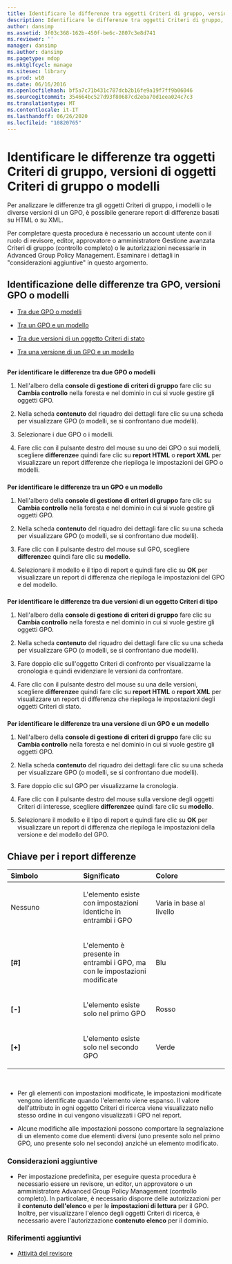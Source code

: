 ```yaml
---
title: Identificare le differenze tra oggetti Criteri di gruppo, versioni di oggetti Criteri di gruppo o modelli
description: Identificare le differenze tra oggetti Criteri di gruppo, versioni di oggetti Criteri di gruppo o modelli
author: dansimp
ms.assetid: 3f03c368-162b-450f-be6c-2807c3e8d741
ms.reviewer: ''
manager: dansimp
ms.author: dansimp
ms.pagetype: mdop
ms.mktglfcycl: manage
ms.sitesec: library
ms.prod: w10
ms.date: 06/16/2016
ms.openlocfilehash: bf5a7c71b431c787dcb2b16fe9a19f7ff9b06046
ms.sourcegitcommit: 354664bc527d93f80687cd2eba70d1eea024c7c3
ms.translationtype: MT
ms.contentlocale: it-IT
ms.lasthandoff: 06/26/2020
ms.locfileid: "10820765"
---
```

# Identificare le differenze tra oggetti Criteri di gruppo, versioni di oggetti Criteri di gruppo o modelli


Per analizzare le differenze tra gli oggetti Criteri di gruppo, i modelli o le diverse versioni di un GPO, è possibile generare report di differenze basati su HTML o su XML.

Per completare questa procedura è necessario un account utente con il ruolo di revisore, editor, approvatore o amministratore Gestione avanzata Criteri di gruppo (controllo completo) o le autorizzazioni necessarie in Advanced Group Policy Management. Esaminare i dettagli in "considerazioni aggiuntive" in questo argomento.

## Identificazione delle differenze tra GPO, versioni GPO o modelli


-   [Tra due GPO o modelli](#bkmk-two-gpos)

-   [Tra un GPO e un modello](#bkmk-gpo-and-template)

-   [Tra due versioni di un oggetto Criteri di stato](#bkmk-two-versions)

-   [Tra una versione di un GPO e un modello](#bkmk-gpo-version-and-template)

## <a href="" id="bkmk-two-gpos"></a>


**Per identificare le differenze tra due GPO o modelli**

1.  Nell'albero della **console di gestione di criteri di gruppo** fare clic su **Cambia controllo** nella foresta e nel dominio in cui si vuole gestire gli oggetti GPO.

2.  Nella scheda **contenuto** del riquadro dei dettagli fare clic su una scheda per visualizzare GPO (o modelli, se si confrontano due modelli).

3.  Selezionare i due GPO o i modelli.

4.  Fare clic con il pulsante destro del mouse su uno dei GPO o sui modelli, scegliere **differenze**e quindi fare clic su **report HTML** o **report XML** per visualizzare un report differenze che riepiloga le impostazioni dei GPO o modelli.

### <a href="" id="bkmk-gpo-and-template"></a>

**Per identificare le differenze tra un GPO e un modello**

1.  Nell'albero della **console di gestione di criteri di gruppo** fare clic su **Cambia controllo** nella foresta e nel dominio in cui si vuole gestire gli oggetti GPO.

2.  Nella scheda **contenuto** del riquadro dei dettagli fare clic su una scheda per visualizzare GPO (o modelli, se si confrontano due modelli).

3.  Fare clic con il pulsante destro del mouse sul GPO, scegliere **differenze**e quindi fare clic su **modello**.

4.  Selezionare il modello e il tipo di report e quindi fare clic su **OK** per visualizzare un report di differenza che riepiloga le impostazioni del GPO e del modello.

### <a href="" id="bkmk-two-versions"></a>

**Per identificare le differenze tra due versioni di un oggetto Criteri di tipo**

1.  Nell'albero della **console di gestione di criteri di gruppo** fare clic su **Cambia controllo** nella foresta e nel dominio in cui si vuole gestire gli oggetti GPO.

2.  Nella scheda **contenuto** del riquadro dei dettagli fare clic su una scheda per visualizzare GPO (o modelli, se si confrontano due modelli).

3.  Fare doppio clic sull'oggetto Criteri di confronto per visualizzarne la cronologia e quindi evidenziare le versioni da confrontare.

4.  Fare clic con il pulsante destro del mouse su una delle versioni, scegliere **differenze**e quindi fare clic su **report HTML** o **report XML** per visualizzare un report di differenza che riepiloga le impostazioni degli oggetti Criteri di stato.

### <a href="" id="bkmk-gpo-version-and-template"></a>

**Per identificare le differenze tra una versione di un GPO e un modello**

1.  Nell'albero della **console di gestione di criteri di gruppo** fare clic su **Cambia controllo** nella foresta e nel dominio in cui si vuole gestire gli oggetti GPO.

2.  Nella scheda **contenuto** del riquadro dei dettagli fare clic su una scheda per visualizzare GPO (o modelli, se si confrontano due modelli).

3.  Fare doppio clic sul GPO per visualizzarne la cronologia.

4.  Fare clic con il pulsante destro del mouse sulla versione degli oggetti Criteri di interesse, scegliere **differenze**e quindi fare clic su **modello**.

5.  Selezionare il modello e il tipo di report e quindi fare clic su **OK** per visualizzare un report di differenza che riepiloga le impostazioni della versione e del modello del GPO.

## Chiave per i report differenze


<table>
<colgroup>
<col width="33%" />
<col width="33%" />
<col width="33%" />
</colgroup>
<thead>
<tr class="header">
<th align="left">Simbolo</th>
<th align="left">Significato</th>
<th align="left">Colore</th>
</tr>
</thead>
<tbody>
<tr class="odd">
<td align="left"><p>Nessuno</p></td>
<td align="left"><p>L'elemento esiste con impostazioni identiche in entrambi i GPO</p></td>
<td align="left"><p>Varia in base al livello</p></td>
</tr>
<tr class="even">
<td align="left"><p><strong>[#]</strong></p></td>
<td align="left"><p>L'elemento è presente in entrambi i GPO, ma con le impostazioni modificate</p></td>
<td align="left"><p>Blu</p></td>
</tr>
<tr class="odd">
<td align="left"><p><strong>[-]</strong></p></td>
<td align="left"><p>L'elemento esiste solo nel primo GPO</p></td>
<td align="left"><p>Rosso</p></td>
</tr>
<tr class="even">
<td align="left"><p><strong>[+]</strong></p></td>
<td align="left"><p>L'elemento esiste solo nel secondo GPO</p></td>
<td align="left"><p>Verde</p></td>
</tr>
</tbody>
</table>

 

-   Per gli elementi con impostazioni modificate, le impostazioni modificate vengono identificate quando l'elemento viene espanso. Il valore dell'attributo in ogni oggetto Criteri di ricerca viene visualizzato nello stesso ordine in cui vengono visualizzati i GPO nel report.

-   Alcune modifiche alle impostazioni possono comportare la segnalazione di un elemento come due elementi diversi (uno presente solo nel primo GPO, uno presente solo nel secondo) anziché un elemento modificato.

### Considerazioni aggiuntive

-   Per impostazione predefinita, per eseguire questa procedura è necessario essere un revisore, un editor, un approvatore o un amministratore Advanced Group Policy Management (controllo completo). In particolare, è necessario disporre delle autorizzazioni per il **contenuto dell'elenco** e per le **impostazioni di lettura** per il GPO. Inoltre, per visualizzare l'elenco degli oggetti Criteri di ricerca, è necessario avere l'autorizzazione **contenuto elenco** per il dominio.

### Riferimenti aggiuntivi

-   [Attività del revisore](performing-reviewer-tasks-agpm40.md)

 

 





